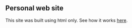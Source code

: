 ## Personal web site
This site was built using html only. See how it works [here](https://maximozaitsev.github.io/HTML/).
